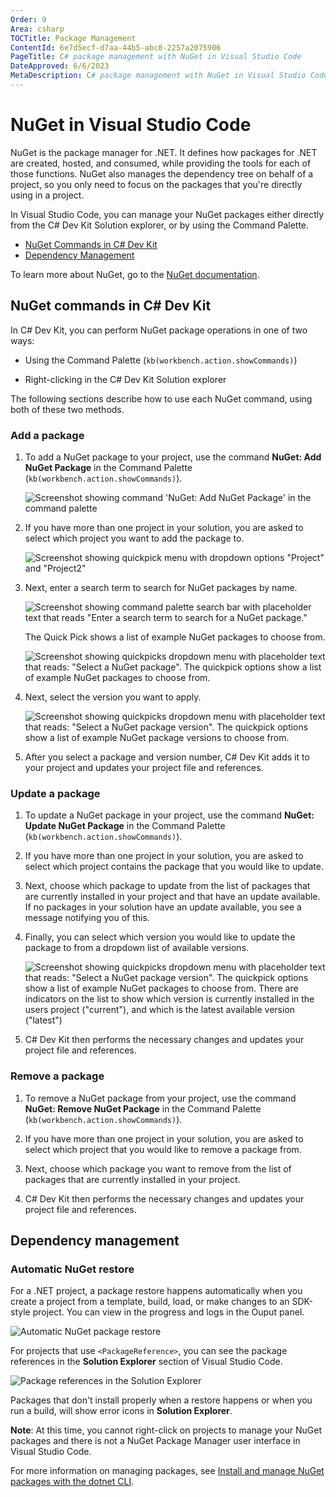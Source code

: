 ```yaml
---
Order: 9
Area: csharp
TOCTitle: Package Management
ContentId: 6e7d5ecf-d7aa-44b5-abc0-2257a2075906
PageTitle: C# package management with NuGet in Visual Studio Code
DateApproved: 6/6/2023
MetaDescription: C# package management with NuGet in Visual Studio Code
---
```


# NuGet in Visual Studio Code

NuGet is the package manager for .NET. It defines how packages for .NET are created, hosted, and consumed, while providing the tools for each of those functions. NuGet also manages the dependency tree on behalf of a project, so you only need to focus on the packages that you're directly using in a project. 

In Visual Studio Code, you can manage your NuGet packages either directly from the C# Dev Kit Solution explorer, or by using the Command Palette. 

* [NuGet Commands in C# Dev Kit](#nuget-commands-in-c-dev-kit)
* [Dependency Management](#dependency-management)

To learn more about NuGet, go to the [NuGet documentation](https://learn.microsoft.com/nuget/what-is-nuget).  

## NuGet commands in C# Dev Kit

In C# Dev Kit, you can perform NuGet package operations in one of two ways: 

* Using the Command Palette (`kb(workbench.action.showCommands)`)

* Right-clicking in the C# Dev Kit Solution explorer
  
The following sections describe how to use each NuGet command, using both of these two methods.

### Add a package

1. To add a NuGet package to your project, use the command **NuGet: Add NuGet Package** in the Command Palette (`kb(workbench.action.showCommands)`).

    ![Screenshot showing command 'NuGet: Add NuGet Package' in the command palette ](images/package-management/nuget-command-addpackage.png)

2. If you have more than one project in your solution, you are asked to select which project you want to add the package to.

    ![Screenshot showing quickpick menu with dropdown options "Project" and "Project2"](images/package-management/nuget-command-addackage-projectselection.png)

3. Next, enter a search term to search for NuGet packages by name.

    ![Screenshot showing command palette search bar with placeholder text that reads "Enter a search term to search for a NuGet package."](images/package-management/nuget-command-addpackage-search1.png)

    The Quick Pick shows a list of example NuGet packages to choose from.

    ![Screenshot showing quickpicks dropdown menu with placeholder text that reads: "Select a NuGet package". The quickpick options show a list of example NuGet packages to choose from.](images/package-management/nuget-command-addpackage-search2.png)

4. Next, select the version you want to apply.

    ![Screenshot showing quickpicks dropdown menu with placeholder text that reads: "Select a NuGet package version". The quickpick options show a list of example NuGet package versions to choose from.](images/package-management/nuget-command-addpackage-versionselection.png)

5. After you select a package and version number, C# Dev Kit adds it to your project and updates your project file and references.

### Update a package

1. To update a NuGet package in your project, use the command **NuGet: Update NuGet Package** in the Command Palette (`kb(workbench.action.showCommands)`).

2. If you have more than one project in your solution, you are asked to select which project contains the package that you would like to update.

3. Next, choose which package to update from the list of packages that are currently installed in your project and that have an update available. If no packages in your solution have an update available, you see a message notifying you of this.

4. Finally, you can select which version you would like to update the package to from a dropdown list of available versions.

    ![Screenshot showing quickpicks dropdown menu with placeholder text that reads: "Select a NuGet package version". The quickpick options show a list of example NuGet packages to choose from. There are indicators on the list to show which version is currently installed in the users project ("current"), and which is the latest available version ("latest")](images/package-management/nuget-command-update-versionselector.png)

5. C# Dev Kit then performs the necessary changes and updates your project file and references.

### Remove a package

1. To remove a NuGet package from your project, use the command **NuGet: Remove NuGet Package** in the Command Palette (`kb(workbench.action.showCommands)`).

2. If you have more than one project in your solution, you are asked to select which project that you would like to remove a package from.

3. Next, choose which package you want to remove from the list of packages that are currently installed in your project.

4. C# Dev Kit then performs the necessary changes and updates your project file and references.

## Dependency management

### Automatic NuGet restore

For a .NET project, a package restore happens automatically when you create a project from a template, build, load, or make changes to an SDK-style project. You can view in the progress and logs in the Ouput panel.

![Automatic NuGet package restore](images/package-management/automatic-nuget-package-restore.png)

For projects that use `<PackageReference>`, you can see the package references in the **Solution Explorer** section of Visual Studio Code.

![Package references in the Solution Explorer](images/package-management/package-references-solution-explorer.png)

Packages that don't install properly when a restore happens or when you run a build, will show error icons in **Solution Explorer**.

**Note**: At this time, you cannot right-click on projects to manage your NuGet packages and there is not a NuGet Package Manager user interface in Visual Studio Code.

For more information on managing packages, see [Install and manage NuGet packages with the dotnet CLI](https://learn.microsoft.com/nuget/consume-packages/install-use-packages-dotnet-cli).
